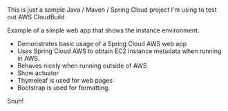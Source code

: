# 
This is just a sample Java / Maven / Spring Cloud project I'm using to test out AWS CloudBuild      
    
Example of a simple web app that shows the instance environment.    
- Demonstrates basic usage of a Spring Cloud AWS web app   
- Uses Spring Cloud AWS to obtain EC2 instance metadata when running in AWS.
- Behaves nicely when running outside of AWS    
- Show actuator  
- Thymeleaf is used for web pages      
- Bootstrap is used for formatting.    

Snuh! 
       
 
